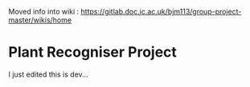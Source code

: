 Moved info into wiki : https://gitlab.doc.ic.ac.uk/bjm113/group-project-master/wikis/home

# Plant Recogniser Project

I just edited this is dev...

